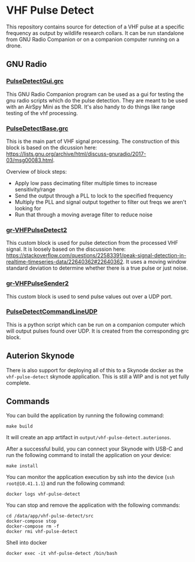 # VHF Pulse Detect

This repository contains source for detection of a VHF pulse at a specific frequency as output by wildlife research collars. It can be run standalone from GNU Radio Companion or on a companion computer running on a drone.

## GNU Radio

### [PulseDetectGui.grc](https://github.com/DonLakeFlyer/VHFPulseDetect/blob/master/src/PulseDetectGui.grc)

This GNU Radio Companion program can be used as a gui for testing the gnu radio scripts which do the pulse detection. They are meant to be used with an AirSpy Mini as the SDR. It's also handy to do things like range testing of the vhf processing. 

### [PulseDetectBase.grc](https://github.com/DonLakeFlyer/VHFPulseDetect/blob/master/src/PulseDetectBase.grc)

This is the main part of VHF signal processing. The construction of this block is based on the dicussion here: https://lists.gnu.org/archive/html/discuss-gnuradio/2017-03/msg00083.html.

Overview of block steps:
* Apply low pass decimating filter multiple times to increase sensitivity/range
* Send the output through a PLL to lock to the specified frequency
* Multiply the PLL and signal output together to filter out freqs we aren't looking for
* Run that through a moving average filter to reduce noise

### [gr-VHFPulseDetect2](https://github.com/DonLakeFlyer/VHFPulseDetect/tree/master/src/gr-VHFPulseDetect2)

This custom block is used for pulse detection from the processed VHF signal. It is loosely based on the discussion here: https://stackoverflow.com/questions/22583391/peak-signal-detection-in-realtime-timeseries-data/22640362#22640362. It uses a moving window standard deviation to determine whether there is a true pulse or just noise.

### [gr-VHFPulseSender2](https://github.com/DonLakeFlyer/VHFPulseDetect/tree/master/src/gr-VHFPulseSender2)

This custom block is used to send pulse values out over a UDP port.

### [PulseDetectCommandLineUDP](https://github.com/DonLakeFlyer/VHFPulseDetect/tree/master/src/PulseDetectCommandLineUDP.py)

This is a python script which can be run on a companion computer which will output pulses found over UDP. It is created from the corresponding grc block.

## Auterion Skynode

There is also support for deploying all of this to a Skynode docker as the `vhf-pulse-detect` skynode application. This is still a WIP and is not yet fully complete.

## Commands

You can build the application by running the following command:

```
make build
```

It will create an app artifact in `output/vhf-pulse-detect.auterionos`.

After a successful build, you can connect your Skynode with USB-C and run the following command to install the application on your device:

```
make install
```

You can monitor the application execution by ssh into the device (`ssh root@10.41.1.1`) and run the following command:

```
docker logs vhf-pulse-detect
```

You can stop and remove the application with the following commands:

```
cd /data/app/vhf-pulse-detect/src
docker-compose stop
docker-compose rm -f
docker rmi vhf-pulse-detect
```

Shell into docker
```
docker exec -it vhf-pulse-detect /bin/bash
```
